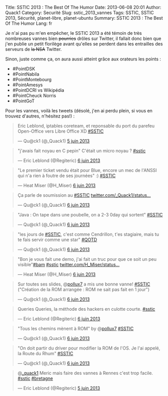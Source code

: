 Title: SSTIC 2013 : The Best Of The Humor
Date: 2013-06-08 20:01
Author: Quack1
Category: Securité
Slug: sstic_2013_vannes
Tags: SSTIC, SSTIC 2013, Sécurité, planet-libre, planet-ubuntu
Summary:  SSTIC 2013 : The Best Of The Humor
Lang: fr

Je n'ai pas pu m'en empêcher, le SSTIC 2013 a été témoin de très nombreuses vannes bien <s>pourries</s> drôles sur Twitter, il fallait donc bien que j'en publie un petit florilège avant qu'elles se perdent dans les entrailles des serveurs de <s>la NSA</s> Twitter.

Sinon, juste comme ça, on aura aussi atteint grâce aux orateurs les points : 

- \#PointDSK
- \#PointNabila
- \#PointMontebourg
- \#PointAmesys
- \#PointDCRI vs Wikipédia
- \#PointCheuck Norris
- \#PointGoT

Pour les vannes, voilà les tweets (désolé, j'en ai perdu plein, si vous en trouvez d'autres, n'hésitez pas!) : 

<blockquote class="twitter-tweet" lang="fr"><p>Eric Leblond, iptables coreteam, et reponsable du port du parefeu Open-Office vers Libre Office XD <a href="https://twitter.com/search/%23SSTIC">#SSTIC</a></p>&mdash; Qu@ck1 (@_Quack1) <a href="https://twitter.com/_Quack1/status/342265109294481408">5 juin 2013</a></blockquote>

<blockquote class="twitter-tweet" lang="fr"><p>"j'avais fait noyau en C pepin" C'était un micro noyau ? <a href="https://twitter.com/search/%23sstic">#sstic</a></p>&mdash; Eric Leblond (@Regiteric) <a href="https://twitter.com/Regiteric/status/342554889228021760">6 juin 2013</a></blockquote>

<blockquote class="twitter-tweet" lang="fr"><p>"Le premier ticket vendu était pour Blue, encore un mec de l'ANSSI qui n'a rien à foutre de ses journées" :) <a href="https://twitter.com/search/%23SSTIC">#SSTIC</a></p>&mdash; Heat Miser (@H_Miser) <a href="https://twitter.com/H_Miser/status/342650361401704449">6 juin 2013</a></blockquote>

<blockquote class="twitter-tweet" lang="fr"><p>Ça parle de soumission au <a href="https://twitter.com/search/%23SSTIC">#SSTIC</a> <a href="http://t.co/0VJyAYLB9L" title="http://twitter.com/_Quack1/status/342649666636226560/photo/1">twitter.com/_Quack1/status…</a></p>&mdash; Qu@ck1 (@_Quack1) <a href="https://twitter.com/_Quack1/status/342649666636226560">6 juin 2013</a></blockquote>

<blockquote class="twitter-tweet" lang="fr"><p>"Java : On tape dans une poubelle, on a 2-3 0day qui sortent" <a href="https://twitter.com/search/%23SSTIC">#SSTIC</a></p>&mdash; Qu@ck1 (@_Quack1) <a href="https://twitter.com/_Quack1/status/342652332732985345">6 juin 2013</a></blockquote>

<blockquote class="twitter-tweet" lang="fr"><p>"les jours de <a href="https://twitter.com/search/%23SSTIC">#SSTIC</a>, c'est comme Cendrillon, t'es stagiaire, mais tu te fais servir comme une star" <a href="https://twitter.com/search/%23QOTD">#QOTD</a></p>&mdash; Qu@ck1 (@_Quack1) <a href="https://twitter.com/_Quack1/status/342708549585100801">6 juin 2013</a></blockquote>

<blockquote class="twitter-tweet" lang="fr"><p>"Bon je vous fait une demo, j'ai fait un truc pour que ce soit un peu visible"<a href="https://twitter.com/search/%23bam">#bam</a> <a href="https://twitter.com/search/%23sstic">#sstic</a> <a href="http://t.co/ZeUd63SiaB" title="http://twitter.com/H_Miser/status/342551680145047552/photo/1">twitter.com/H_Miser/status…</a></p>&mdash; Heat Miser (@H_Miser) <a href="https://twitter.com/H_Miser/status/342551680145047552">6 juin 2013</a></blockquote>

<blockquote class="twitter-tweet" lang="fr"><p>Sur toutes ses slides, @<a href="https://twitter.com/pollux7">pollux7</a> a mis une bonne vanne! <a href="https://twitter.com/search/%23SSTIC">#SSTIC</a> ("Création de la ROM arrangée : ROM ne sait pas fait en 1 jour")</p>&mdash; Qu@ck1 (@_Quack1) <a href="https://twitter.com/_Quack1/status/342548750453055488">6 juin 2013</a></blockquote>

<blockquote class="twitter-tweet" lang="fr"><p>Queries Queries, la méthode des hackers en culotte courte. <a href="https://twitter.com/search/%23sstic">#sstic</a></p>&mdash; Eric Leblond (@Regiteric) <a href="https://twitter.com/Regiteric/status/342591681574604801">6 juin 2013</a></blockquote>

<blockquote class="twitter-tweet" lang="fr"><p>"Tous les chemins mènent à ROM" by @<a href="https://twitter.com/pollux7">pollux7</a> <a href="https://twitter.com/search/%23SSTIC">#SSTIC</a></p>&mdash; Qu@ck1 (@_Quack1) <a href="https://twitter.com/_Quack1/status/342549210337525760">6 juin 2013</a></blockquote>

<blockquote class="twitter-tweet" lang="fr"><p>"On doit partir du driver pour modifier la ROM de l'OS. Je l'ai appelé, la Route du Rhum" <a href="https://twitter.com/search/%23SSTIC">#SSTIC</a></p>&mdash; Qu@ck1 (@_Quack1) <a href="https://twitter.com/_Quack1/status/342548173694328832">6 juin 2013</a></blockquote>

<blockquote class="twitter-tweet" lang="fr"><p>@<a href="https://twitter.com/_quack1">_quack1</a> Meric mais faire des vannes à Rennes c'est trop facile. <a href="https://twitter.com/search/%23sstic">#sstic</a> <a href="https://twitter.com/search/%23bretagne">#bretagne</a></p>&mdash; Eric Leblond (@Regiteric) <a href="https://twitter.com/Regiteric/status/342228874475737089">5 juin 2013</a></blockquote>
<script async src="//platform.twitter.com/widgets.js" charset="utf-8"></script>